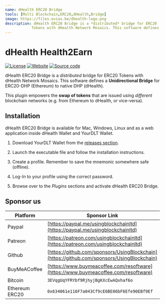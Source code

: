 ```yaml
---
name: dHealth ERC20 Bridge
tools: [Multi Blockchain,ERC20,dHealth,Bridge]
image: https://files.evias.be/dhealth-logo.png
description: dHealth ERC20 Bridge is a *distributed* bridge for ERC20
            Tokens with dHealth Network Mosaics. This software defines a **Unidirectional Bridge** for ERC20-DHP.
---
```


# dHealth Health2Earn

[![License](https://img.shields.io/badge/License-LGPL%203.0%20only-blue.svg)][license]
[![Website](https://img.shields.io/badge/Website-green.svg)][parent-url]
[![Source code](https://img.shields.io/badge/Source%20code-orange.svg)][code-url]

dHealth ERC20 Bridge is a *distributed* bridge for ERC20 Tokens with dHealth
Network Mosaics. This software defines a **Unidirectional Bridge** for ERC20-DHP
(Ethereum) to native DHP (dHealth).

This plugin empowers the **swap of tokens** that are issued using *different* blockchain
networks (e.g. from Ethereum to dHealth, or vice-versa).

## Installation

dHealth ERC20 Bridge is available for Mac, Windows, Linux and as a web application
inside dHealth Wallet and YourDLT Wallet.

1. Download YourDLT Wallet from the [releases section](https://github.com/UsingBlockchain/yourdlt-wallet/releases).

2. Launch the executable file and follow the installation instructions.

3. Create a profile. Remember to save the mnemonic somewhere safe (offline).

4. Log-In to your profile using the correct password.

5. Browse over to the *Plugins* sections and activate dHealth ERC20 Bridge.

## Sponsor us

| Platform | Sponsor Link |
| --- | --- |
| Paypal | [https://paypal.me/usingblockchainltd](https://paypal.me/usingblockchainltd) |
| Patreon | [https://patreon.com/usingblockchainltd](https://patreon.com/usingblockchainltd) |
| Github | [https://github.com/sponsors/UsingBlockchain](https://github.com/sponsors/UsingBlockchain) |
| BuyMeACoffee | [https://www.buymeacoffee.com/resoftware](https://www.buymeacoffee.com/resoftware) |
| Bitcoin | `3EVqgUqYFRYbf9RjhyjBgKXcEwAQxhaf6o` |
| Ethereum ERC20 | `0x634061e116F7a043Cf9cE6BE06bF6Efe90EBf9Ef` |

[parent-url]: https://www.npmjs.com/package/@dhealthdapps/bridge
[license]: https://opensource.org/licenses/LGPL-3.0
[code-url]: https://www.npmjs.com/package/@dhealthdapps/bridge

